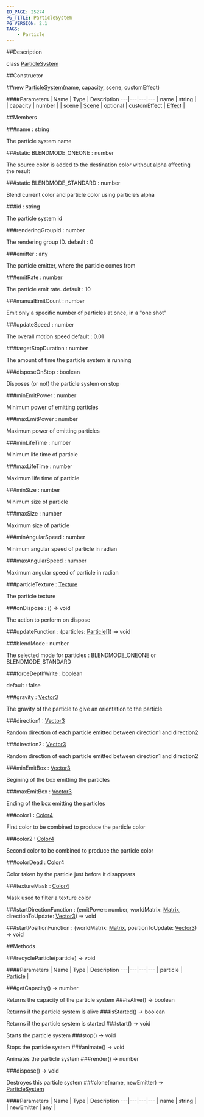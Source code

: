 ```yaml
---
ID_PAGE: 25274
PG_TITLE: ParticleSystem
PG_VERSION: 2.1
TAGS:
    - Particle
---
```

##Description

class [ParticleSystem](/classes/2.2-alpha/ParticleSystem)



##Constructor

##new [ParticleSystem](/classes/2.2-alpha/ParticleSystem)(name, capacity, scene, customEffect)



####Parameters
 | Name | Type | Description
---|---|---|---
 | name | string | 
 | capacity | number | 
 | scene | [Scene](/classes/2.2-alpha/Scene) | 
optional | customEffect | [Effect](/classes/2.2-alpha/Effect) | 

##Members

###name : string

The particle system name

###static BLENDMODE_ONEONE : number

The source color is added to the destination color without alpha affecting the result

###static BLENDMODE_STANDARD : number

Blend current color and particle color using particle&rsquo;s alpha

###id : string

The particle system id

###renderingGroupId : number

The rendering group ID. default : 0

###emitter : any

The particle emitter, where the particle comes from

###emitRate : number

The particle emit rate. default : 10

###manualEmitCount : number

Emit only a specific number of particles at once, in a &quot;one shot&quot;

###updateSpeed : number

The overall motion speed default : 0.01

###targetStopDuration : number

The amount of time the particle system is running

###disposeOnStop : boolean

Disposes (or not) the particle system on stop

###minEmitPower : number

Minimum power of emitting particles

###maxEmitPower : number

Maximum power of emitting particles

###minLifeTime : number

Minimum life time of particle

###maxLifeTime : number

Maximum life time of particle

###minSize : number

Minimum size of particle

###maxSize : number

Maximum size of particle

###minAngularSpeed : number

Minimum angular speed of particle in radian

###maxAngularSpeed : number

Maximum angular speed of particle in radian

###particleTexture : [Texture](/classes/2.2-alpha/Texture)

The particle texture

###onDispose : () =&gt; void

The action to perform on dispose

###updateFunction : (particles: [Particle](/classes/2.2-alpha/Particle)[]) =&gt; void



###blendMode : number

The selected mode for particles : BLENDMODE_ONEONE or BLENDMODE_STANDARD

###forceDepthWrite : boolean

default : false

###gravity : [Vector3](/classes/2.2-alpha/Vector3)

The gravity of the particle to give an orientation to the particle

###direction1 : [Vector3](/classes/2.2-alpha/Vector3)

Random direction of each particle emitted between direction1 and direction2

###direction2 : [Vector3](/classes/2.2-alpha/Vector3)

Random direction of each particle emitted between direction1 and direction2

###minEmitBox : [Vector3](/classes/2.2-alpha/Vector3)

Begining of the box emitting the particles

###maxEmitBox : [Vector3](/classes/2.2-alpha/Vector3)

Ending of the box emitting the particles

###color1 : [Color4](/classes/2.2-alpha/Color4)

First color to be combined to produce the particle color

###color2 : [Color4](/classes/2.2-alpha/Color4)

Second color to be combined to produce the particle color

###colorDead : [Color4](/classes/2.2-alpha/Color4)

Color taken by the particle just before it disappears

###textureMask : [Color4](/classes/2.2-alpha/Color4)

Mask used to filter a texture color

###startDirectionFunction : (emitPower: number, worldMatrix: [Matrix](/classes/2.2-alpha/Matrix), directionToUpdate: [Vector3](/classes/2.2-alpha/Vector3)) =&gt; void



###startPositionFunction : (worldMatrix: [Matrix](/classes/2.2-alpha/Matrix), positionToUpdate: [Vector3](/classes/2.2-alpha/Vector3)) =&gt; void



##Methods

###recycleParticle(particle) &rarr; void



####Parameters
 | Name | Type | Description
---|---|---|---
 | particle | [Particle](/classes/2.2-alpha/Particle) | 

###getCapacity() &rarr; number

Returns the capacity of the particle system
###isAlive() &rarr; boolean

Returns if the particle system is alive
###isStarted() &rarr; boolean

Returns if the particle system is started
###start() &rarr; void

Starts the particle system
###stop() &rarr; void

Stops the particle system
###animate() &rarr; void

Animates the particle system
###render() &rarr; number


###dispose() &rarr; void

Destroyes this particle system
###clone(name, newEmitter) &rarr; [ParticleSystem](/classes/2.2-alpha/ParticleSystem)



####Parameters
 | Name | Type | Description
---|---|---|---
 | name | string | 
 | newEmitter | any | 


